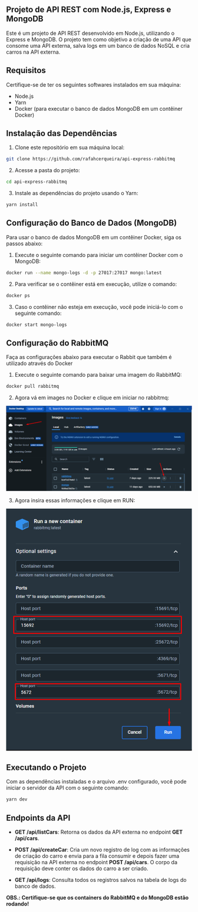 ## Projeto de API REST com Node.js, Express e MongoDB

Este é um projeto de API REST desenvolvido em Node.js, utilizando o Express e MongoDB. O projeto tem como objetivo a criação de uma API que consome uma API externa, salva logs em um banco de dados NoSQL e cria carros na API externa.

## Requisitos

Certifique-se de ter os seguintes softwares instalados em sua máquina:

- Node.js
- Yarn
- Docker (para executar o banco de dados MongoDB em um contêiner Docker)

## Instalação das Dependências

1. Clone este repositório em sua máquina local:

```bash
git clone https://github.com/rafahcerqueira/api-express-rabbitmq
```

2. Acesse a pasta do projeto:

```bash
cd api-express-rabbitmq
```

3. Instale as dependências do projeto usando o Yarn:

```bash
yarn install
```

## Configuração do Banco de Dados (MongoDB)

Para usar o banco de dados MongoDB em um contêiner Docker, siga os passos abaixo:

1. Execute o seguinte comando para iniciar um contêiner Docker com o MongoDB:

```bash
docker run --name mongo-logs -d -p 27017:27017 mongo:latest
```

2. Para verificar se o contêiner está em execução, utilize o comando:

```bash
docker ps
```

3. Caso o contêiner não esteja em execução, você pode iniciá-lo com o seguinte comando:

```bash
docker start mongo-logs
```

## Configuração do RabbitMQ

Faça as configurações abaixo para executar o Rabbit que também é utilizado através do Docker

1. Execute o seguinte comando para baixar uma imagem do RabbitMQ:

```bash
docker pull rabbitmq
```

2. Agora vá em images no Docker e clique em iniciar no rabbitmq:

![Alt text](/img/image.png)

3. Agora insira essas informações e clique em RUN:

![Alt text](/img/image-1.png)

## Executando o Projeto

Com as dependências instaladas e o arquivo .env configurado, você pode iniciar o servidor da API com o seguinte comando:

```bash
yarn dev
```

## Endpoints da API

- **GET /api/listCars**: Retorna os dados da API externa no endpoint **GET /api/cars**.

- **POST /api/createCar**: Cria um novo registro de log com as informações de criação do carro e envia para a fila consumir e depois fazer uma requisição na API externa no endpoint **POST /api/cars**. O corpo da requisição deve conter os dados do carro a ser criado.

- **GET /api/logs**: Consulta todos os registros salvos na tabela de logs do banco de dados.

**OBS.: Certifique-se que os containers do RabbitMQ e do MongoDB estão rodando!**
